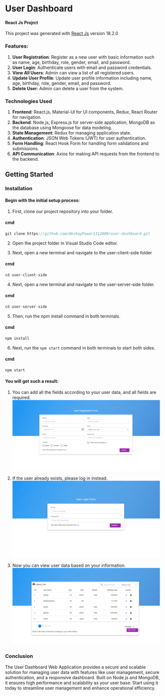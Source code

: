 # User Dashboard

#### React Js Projrct  
This project was generated with [React Js](https://react.dev/learn/start-a-new-react-project) version 18.2.0

### Features:

1. **User Registration**: Register as a new user with basic information such as name, age, birthday, role, gender, email, and password.
2. **User Login**: Authenticate users with email and password credentials.
3. **View All Users**: Admin can view a list of all registered users.
4. **Update User Profile**: Update user profile information including name, age, birthday, role, gender, email, and password.
5. **Delete User**: Admin can delete a user from the system.

### Technologies Used

1. **Frontend**: React.js, Material-UI for UI components, Redux, React Router for navigation.
2. **Backend**: Node.js, Express.js for server-side application, MongoDB as the database using Mongoose for data modeling.
3. **State Management**: Redux for managing application state.
4. **Authentication**: JSON Web Tokens (JWT) for user authentication.
5. **Form Handling**: React Hook Form for handling form validations and submissions.
6. **API Communication**: Axios for making API requests from the frontend to the backend.

## Getting Started

### Installation

#### Begin with the initial setup process:

1. First, clone our project repository into your folder.

#### cmd

```javascript
git clone https://github.com/AkshayPawar1312000/user-dashboard.git
```

2. Open the project folder in Visual Studio Code editor.

3. Next, open a new terminal and navigate to the user-client-side folder

#### cmd

```javascript
cd user-client-side
```

4. Next, open a new terminal and navigate to the user-server-side folder. 

#### cmd

```javascript
cd user-server-side
```
5. Then, run the npm install command in both terminals. 

#### cmd

```javascript
npm install
```

6. Next, run the `npm start` command in both terminals to start both sides. 

#### cmd

```javascript
npm start
```

#### You will get such a result:

1. You can add all the fields according to your user data, and all fields are required.
![alt text](user-client-side/src/Image/img1.PNG)

2. If the user already exists, please log in instead.
![alt text](user-client-side/src/Image/img2.PNG)

2. Now you can view user data based on your information.
![alt text](user-client-side/src/Image/img3.PNG)

### Conclusion

The User Dashboard Web Application provides a secure and scalable solution for managing user data with features like user management, secure authentication, and a responsive dashboard. Built on Node.js and MongoDB, it ensures high performance and scalability as your user base. Start using it today to streamline user management and enhance operational efficiency.